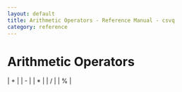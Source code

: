 ```yaml
---
layout: default
title: Arithmetic Operators - Reference Manual - csvq
category: reference
---
```


# Arithmetic Operators

| + |
| \- |
| * |
| / |
| % |
